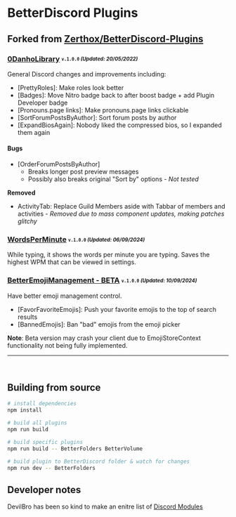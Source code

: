 # BetterDiscord Plugins
## Forked from [Zerthox/BetterDiscord-Plugins](https://github.com/Zerthox/BetterDiscord-Plugins)

### [0DanhoLibrary](/dist/bd/0DanhoLibrary.plugin.js) <sub><sup>`v.1.0.0` *(Updated: 20/05/2022)*</sup></sub>
General Discord changes and improvements including:
* [PrettyRoles]: Make roles look better
* [Badges]: Move Nitro badge back to after boost badge + add Plugin Developer badge
* [Pronouns.page links]: Make pronouns.page links clickable
* [SortForumPostsByAuthor]: Sort forum posts by author
* [ExpandBiosAgain]: Nobody liked the compressed bios, so I expanded them again

#### Bugs
* [OrderForumPostsByAuthor]
  - Breaks longer post preview messages
  - Possibly also breaks original "Sort by" options - *Not tested*

**Removed**
* ActivityTab: Replace Guild Members aside with Tabbar of members and activities - *Removed due to mass component updates, making patches glitchy*

### [WordsPerMinute](/dist/bd/WordsPerMinute.plugin.js) <sub><sup>`v.1.0.0` *(Updated: 06/09/2024)*</sup></sub>
While typing, it shows the words per minute you are typing. Saves the highest WPM that can be viewed in settings.

### [BetterEmojiManagement - BETA](/dist/bd/BetterEmojiManagement.plugin.js) <sub><sup>`v.1.0.0` *(Updated: 10/09/2024)*</sup></sub>
Have better emoji management control.

* [FavorFavoriteEmojis]: Push your favorite emojis to the top of search results
* [BannedEmojis]: Ban "bad" emojis from the emoji picker

**Note**: Beta version may crash your client due to EmojiStoreContext functionality not being fully implemented.
<br>

---

<br>

## Building from source
```sh
# install dependencies
npm install

# build all plugins
npm run build

# build specific plugins
npm run build -- BetterFolders BetterVolume

# build plugin to BetterDiscord folder & watch for changes
npm run dev -- BetterFolders
```
## Developer notes
DevilBro has been so kind to make an enitre list of [Discord Modules](https://github.com/mwittrien/BetterDiscordAddons/blob/b6d959f98ce429d97c68c58fba29392bd25ff6f5/Library/_res/0BDFDB.data.json#L394)